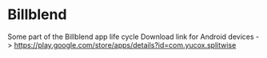 # Billblend
Some part of the Billblend app life cycle
Download link for Android devices -> https://play.google.com/store/apps/details?id=com.yucox.splitwise
